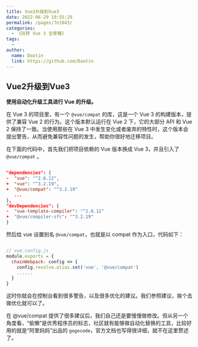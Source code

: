 ```yaml
---
title: Vue2升级到Vue3
date: 2022-06-29 19:55:29
permalink: /pages/7e1043/
categories:
  - 《玩转 Vue 3 全家桶》
tags:
  - 
author: 
  name: Daotin
  link: https://github.com/Daotin
---
```

## Vue2升级到Vue3
**使用自动化升级工具进行 Vue 的升级。**

在 Vue 3 的项目里，有一个 `@vue/compat` 的库，这是一个 Vue 3 的构建版本，提供了兼容 Vue 2 的行为。这个版本默认运行在 Vue 2 下，它的大部分 API 和 Vue 2 保持了一致。当使用那些在 Vue 3 中发生变化或者废弃的特性时，这个版本会提出警告，从而避免兼容性问题的发生，帮助你很好地迁移项目。

在下面的代码中，首先我们把项目依赖的 Vue 版本换成 Vue 3，并且引入了 `@vue/compat` 。
```json

"dependencies": {
-  "vue": "^2.6.12",
+  "vue": "^3.2.19",
+  "@vue/compat": "^3.2.19"
   ...
},
"devDependencies": {
-  "vue-template-compiler": "^2.6.12"
+  "@vue/compiler-sfc": "^3.2.19"
}
```

然后给 vue 设置别名 `@vue/compat`，也就是以 compat 作为入口，代码如下：

```js

// vue.config.js
module.exports = {
  chainWebpack: config => {
    config.resolve.alias.set('vue', '@vue/compat')
    ......
  }
}
```

这时你就会在控制台看到很多警告，以及很多优化的建议。我们参照建议，挨个去做优化就可以了。

在 @vue/compat 提供了很多建议后，我们自己还是要慢慢做修改。但从另一个角度看，“偷懒”是优秀程序员的标志，社区就有能够做自动化替换的工具，比较好用的就是“阿里妈妈”出品的 `gogocode`，官方文档也写得很详细，就不在这里赘述了。

